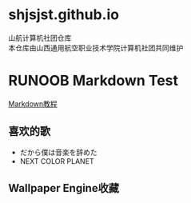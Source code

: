 # shjsjst.github.io
山航计算机社团仓库  
本仓库由山西通用航空职业技术学院计算机社团共同维护

# RUNOOB Markdown Test

[Markdown教程](https://www.runoob.com/markdown/md-title.html)

## 喜欢的歌
* だから僕は音楽を辞めた
* NEXT COLOR PLANET

## Wallpaper Engine收藏
